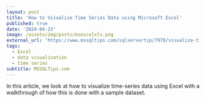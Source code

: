 ```yaml
---
layout: post
title: 'How to Visualize Time Series Data using Microsoft Excel'
published: true
date: '2024-04-23'
image: /assets/img/posts/msexcelxls.png
external_url: 'https://www.mssqltips.com/sqlservertip/7978/visualize-time-series-data-using-microsoft-excel/?utm_source=HadiFadlallah'
tags:
  - Excel
  - data visualization
  - time series
subtitle: MSSQLTips.com
---
```

In this article, we look at how to visualize time-series data using Excel with a walkthrough of how this is done with a sample dataset.
